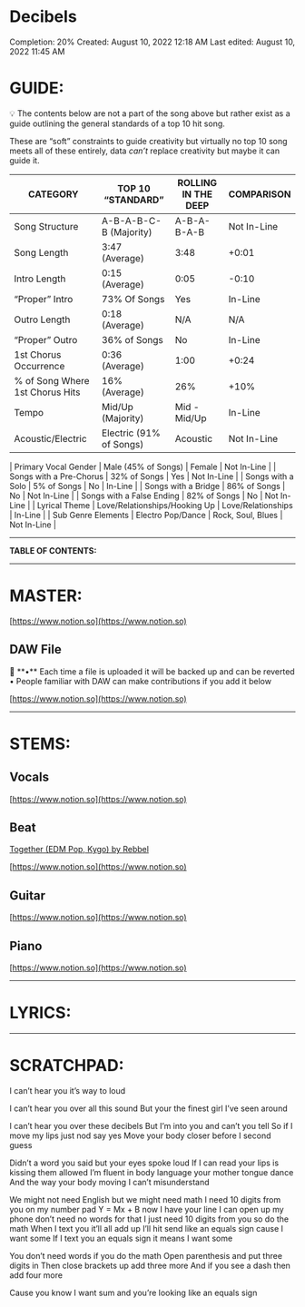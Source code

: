 # Decibels

Completion: 20%
Created: August 10, 2022 12:18 AM
Last edited: August 10, 2022 11:45 AM

# **GUIDE:**

<aside>
💡 The contents below are not a part of the song above but rather exist as a guide outlining the general standards of a top 10 hit song.

These are “soft” constraints to guide creativity but virtually no top 10 song meets all of these entirely, data *can’t* replace creativity but maybe it can guide it.

</aside>

| CATEGORY | TOP 10 “STANDARD” | ROLLING IN THE DEEP | COMPARISON |
| --- | --- | --- | --- |
| Song Structure | A-B-A-B-C-B (Majority) | A-B-A-B-A-B | Not In-Line |
| Song Length | 3:47 (Average) | 3:48 | +0:01 |
| Intro Length | 0:15 (Average) | 0:05 | -0:10 |
| “Proper” Intro | 73% Of Songs | Yes | In-Line |
| Outro Length | 0:18 (Average) | N/A | N/A |
| “Proper” Outro | 36% of Songs | No | In-Line |
| 1st Chorus Occurrence | 0:36 (Average) | 1:00 | +0:24 |
| % of Song Where 1st Chorus Hits | 16% (Average) | 26% | +10% |
| Tempo | Mid/Up (Majority) | Mid - Mid/Up | In-Line |
| Acoustic/Electric | Electric (91% of Songs) | Acoustic | Not In-Line |

| Primary Vocal Gender | Male (45% of Songs) | Female | Not In-Line |
| Songs with a Pre-Chorus | 32% of Songs | Yes | Not In-Line |
| Songs with a Solo | 5% of Songs | No | In-Line |
| Songs with a Bridge | 86% of Songs | No | Not In-Line |
| Songs with a False Ending | 82% of Songs | No | Not In-Line |
| Lyrical Theme | Love/Relationships/Hooking Up | Love/Relationships | In-Line |
| Sub Genre Elements | Electro Pop/Dance | Rock, Soul, Blues | Not In-Line |

---

**TABLE OF CONTENTS:**

---

# MASTER:

[https://www.notion.so](https://www.notion.so)

## **DAW File**

<aside>
💾 **•** Each time a file is uploaded it will be backed up and can be reverted
• People familiar with DAW can make contributions if you add it below

</aside>

[https://www.notion.so](https://www.notion.so)

---

# STEMS:

## Vocals

[https://www.notion.so](https://www.notion.so)

## Beat

[Together (EDM Pop, Kygo) by Rebbel](https://www.beatstars.com/beat/together-edm-pop-kygo-5058984)

[https://www.notion.so](https://www.notion.so)

## Guitar

[https://www.notion.so](https://www.notion.so)

## Piano

[https://www.notion.so](https://www.notion.so)

---

# LYRICS:

---

# **SCRATCHPAD:**

I can’t hear you it’s way to loud

I can’t hear you over all this sound
But your the finest girl I’ve seen around

I can’t hear you over these decibels
But I’m into you and can’t you tell
So if I move my lips just nod say yes
Move your body closer before I second guess

Didn’t a word you said but your eyes spoke loud
If I can read your lips is kissing them allowed
I’m fluent in body language your mother tongue dance
And the way your body moving I can’t misunderstand

We might not need English but we might need math
I need 10 digits from you on my number pad
Y = Mx + B now I have your line
I can open up my phone don’t need no words for that
I just need 10 digits from you so do the math
When I text you it’ll all add up
I’ll hit send like an equals sign cause I want some
If I text you an equals sign it means I want some

You don’t need words if you do the math
Open parenthesis and put three digits in
Then close brackets up add three more
And if you see a dash then add four more

Cause you know I want sum and you’re looking like an equals sign
